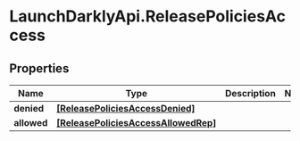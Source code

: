 # LaunchDarklyApi.ReleasePoliciesAccess

## Properties

Name | Type | Description | Notes
------------ | ------------- | ------------- | -------------
**denied** | [**[ReleasePoliciesAccessDenied]**](ReleasePoliciesAccessDenied.md) |  | 
**allowed** | [**[ReleasePoliciesAccessAllowedRep]**](ReleasePoliciesAccessAllowedRep.md) |  | 


